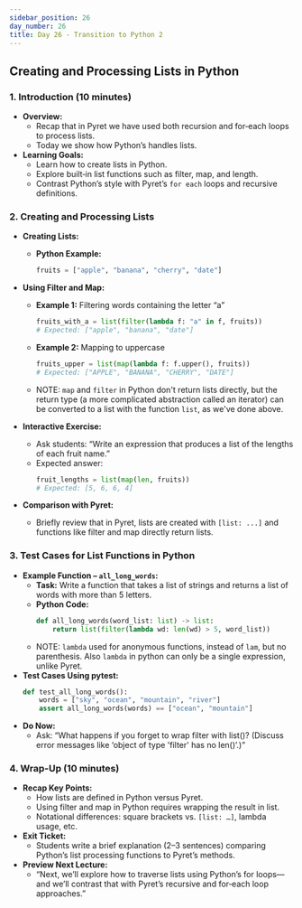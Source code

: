 ```yaml
---
sidebar_position: 26
day_number: 26
title: Day 26 - Transition to Python 2
---
```



## Creating and Processing Lists in Python

### 1. Introduction (10 minutes)
- **Overview:**
  - Recap that in Pyret we have used both recursion and for‑each loops to process lists.
  - Today we show how Python’s handles lists.
- **Learning Goals:**
  - Learn how to create lists in Python.
  - Explore built‑in list functions such as filter, map, and length.
  - Contrast Python’s style with Pyret’s `for each` loops and recursive definitions.

### 2. Creating and Processing Lists
- **Creating Lists:**
  - **Python Example:**
    ```python
    fruits = ["apple", "banana", "cherry", "date"]
    ```
- **Using Filter and Map:**
  - **Example 1:** Filtering words containing the letter “a”
    ```python
    fruits_with_a = list(filter(lambda f: "a" in f, fruits))
    # Expected: ["apple", "banana", "date"]
    ```
  - **Example 2:** Mapping to uppercase
    ```python
    fruits_upper = list(map(lambda f: f.upper(), fruits))
    # Expected: ["APPLE", "BANANA", "CHERRY", "DATE"]
    ```
    
  - NOTE: `map` and `filter` in Python don't return lists directly, but the
    return type (a more complicated abstraction called an iterator) can be
    converted to a list with the function `list`, as we've done above.
    
- **Interactive Exercise:**
  - Ask students: “Write an expression that produces a list of the lengths of each fruit name.”
  - Expected answer:
    ```python
    fruit_lengths = list(map(len, fruits))
    # Expected: [5, 6, 6, 4]
    ```
- **Comparison with Pyret:**
  - Briefly review that in Pyret, lists are created with `[list: ...]` and functions like filter and map directly return lists.
  
### 3. Test Cases for List Functions in Python
- **Example Function – `all_long_words`:**
  - **Task:** Write a function that takes a list of strings and returns a list of words with more than 5 letters.
  - **Python Code:**
    ```python
    def all_long_words(word_list: list) -> list:
        return list(filter(lambda wd: len(wd) > 5, word_list))
    ```
  - NOTE: `lambda` used for anonymous functions, instead of `lam`, but no parenthesis. Also `lambda` in python can only be a single expression, unlike
    Pyret.
- **Test Cases Using pytest:**
    ```python
    def test_all_long_words():
        words = ["sky", "ocean", "mountain", "river"]
        assert all_long_words(words) == ["ocean", "mountain"]
    ```
- **Do Now:**
  - Ask: “What happens if you forget to wrap filter with list()? (Discuss error messages like ‘object of type 'filter' has no len()’.)”

### 4. Wrap-Up (10 minutes)
- **Recap Key Points:**
  - How lists are defined in Python versus Pyret.
  - Using filter and map in Python requires wrapping the result in list.
  - Notational differences: square brackets vs. `[list: …]`, lambda usage, etc.
- **Exit Ticket:**
  - Students write a brief explanation (2–3 sentences) comparing Python’s list processing functions to Pyret’s methods.
- **Preview Next Lecture:**
  - “Next, we’ll explore how to traverse lists using Python’s for loops—and we’ll contrast that with Pyret’s recursive and for‑each loop approaches.”

